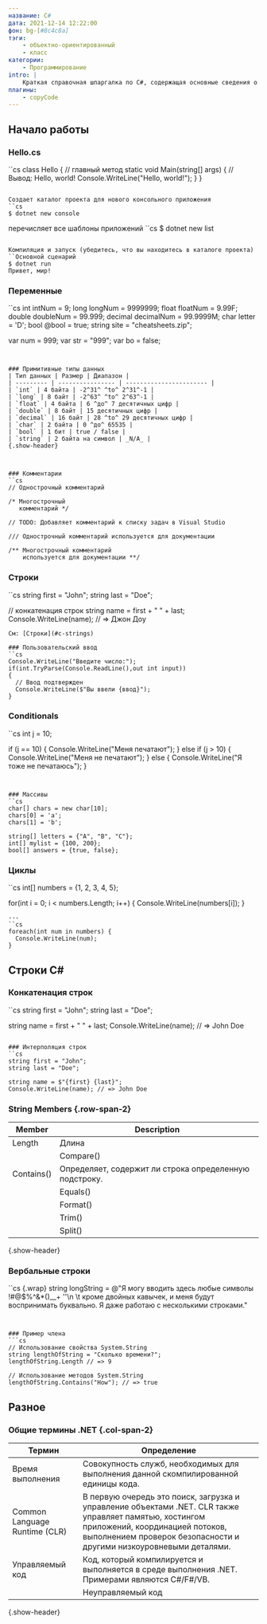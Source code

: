```yaml
---
название: C#
дата: 2021-12-14 12:22:00
фон: bg-[#8c4c8a]
тэги:
    - объектно-ориентированный
    - класс
категории:
    - Программирование
intro: |
    Краткая справочная шпаргалка по C#, содержащая основные сведения о синтаксисе и методах.
плагины:
    - copyCode
---
```



Начало работы
--------

### Hello.cs
``cs
class Hello {
  // главный метод
  static void Main(string[] args)
  {
    // Вывод: Hello, world!
    Console.WriteLine("Hello, world!");
  }
}
```

Создает каталог проекта для нового консольного приложения
``cs
$ dotnet new console
```

перечисляет все шаблоны приложений
``cs
$ dotnet new list
```

Компиляция и запуск (убедитесь, что вы находитесь в каталоге проекта)
``Основной сценарий
$ dotnet run
Привет, мир!
```



### Переменные
``cs
int intNum = 9;
long longNum = 9999999;
float floatNum = 9.99F;
double doubleNum = 99.999;
decimal decimalNum = 99.9999M;
char letter = 'D';
bool @bool = true;
string site = "cheatsheets.zip";

var num = 999;
var str = "999";
var bo = false;
```


### Примитивные типы данных
| Тип данных | Размер | Диапазон |
| --------- | ---------------- | ----------------------- |
| `int` | 4 байта | -2^31^ ^to^ 2^31^-1 |
| `long` | 8 байт | -2^63^ ^to^ 2^63^-1 |
| `float` | 4 байта | 6 ^до^ 7 десятичных цифр |
| `double` | 8 байт | 15 десятичных цифр |
| `decimal` | 16 байт | 28 ^to^ 29 десятичных цифр |
| `char` | 2 байта | 0 ^до^ 65535 |
| `bool` | 1 бит | true / false |
| `string` | 2 байта на символ | _N/A_ |
{.show-header}



### Комментарии
``cs
// Однострочный комментарий

/* Многострочный
   комментарий */

// TODO: Добавляет комментарий к списку задач в Visual Studio

/// Однострочный комментарий используется для документации

/** Многострочный комментарий
    используется для документации **/

```


### Строки
``cs
string first = "John";
string last = "Doe";

// конкатенация строк
string name = first + " " + last;
Console.WriteLine(name); // => Джон Доу
```
См: [Строки](#c-strings)

### Пользовательский ввод
``cs
Console.WriteLine("Введите число:");
if(int.TryParse(Console.ReadLine(),out int input))
{
  // Ввод подтвержден
  Console.WriteLine($"Вы ввели {ввод}");
}
```


### Conditionals
``cs
int j = 10;

if (j == 10) {
  Console.WriteLine("Меня печатают");
} else if (j > 10) {
  Console.WriteLine("Меня не печатают");
} else {
  Console.WriteLine("Я тоже не печатаюсь");
}
```


### Массивы
``cs
char[] chars = new char[10];
chars[0] = 'a';
chars[1] = 'b';

string[] letters = {"A", "B", "C"};
int[] mylist = {100, 200};
bool[] answers = {true, false};
```


### Циклы
``cs
int[] numbers = {1, 2, 3, 4, 5};

for(int i = 0; i < numbers.Length; i++) {
  Console.WriteLine(numbers[i]);
}
```
---
``cs
foreach(int num in numbers) {
  Console.WriteLine(num);
}
```





Строки C#
----------------

### Конкатенация строк
``cs
string first = "John";
string last = "Doe";

string name = first + " " + last;
Console.WriteLine(name); // => John Doe
```

### Интерполяция строк
``cs
string first = "John";
string last = "Doe";

string name = $"{first} {last}";
Console.WriteLine(name); // => John Doe
```

### String Members {.row-span-2}
| Member | Description |
|------------ |-------------|
Length | Длина | Свойство, возвращающее длину строки.         |
| | Compare() | Статический метод, сравнивающий две строки.  |
| Contains() | Определяет, содержит ли строка определенную подстроку. |
| | Equals() | Определяет, имеют ли две строки одинаковые символьные данные. |
| | Format() | Форматирует строку с помощью нотации {0} и других примитивов. |
| | Trim() | Удаляет все экземпляры определенных символов с последующими и ведущими символами. По умолчанию удаляются ведущие и ведомые пробелы. |
| | Split() | Удаляет указанный символ и создает массив из оставшихся символов по обе стороны. |
{.show-header}


### Вербальные строки
``cs {.wrap}
string longString = @"Я могу вводить здесь любые символы !#@$%^&*()__+ ''\n \t кроме двойных кавычек, и меня будут воспринимать буквально. Я даже работаю с несколькими строками."
```


### Пример члена
```cs
// Использование свойства System.String
string lengthOfString = "Сколько времени?";
lengthOfString.Length // => 9

// Использование методов System.String
lengthOfString.Contains("How"); // => true
```




Разное
-----------

### Общие термины .NET {.col-span-2}

| Термин | Определение |
|------------|------------|
| Время выполнения | Совокупность служб, необходимых для выполнения данной скомпилированной единицы кода. |
| Common Language Runtime (CLR) | В первую очередь это поиск, загрузка и управление объектами .NET. CLR также управляет памятью, хостингом приложений, координацией потоков, выполнением проверок безопасности и другими низкоуровневыми деталями. |
| Управляемый код | Код, который компилируется и выполняется в среде выполнения .NET. Примерами являются C#/F#/VB. |
| | Неуправляемый код | Код, который компилируется непосредственно в машинный код и не может быть непосредственно размещен в среде выполнения .NET. Не содержит управления свободной памятью, сборки мусора и т.д. Примером могут служить DLL, созданные на языке C/C++. |
{.show-header}


